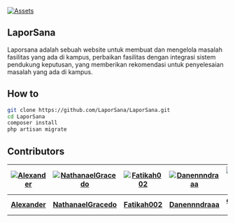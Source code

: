 [![Assets]({{Asset/laporsana.png}})]()
## LaporSana 
Laporsana adalah sebuah website untuk membuat dan mengelola masalah fasilitas yang ada di 
kampus, perbaikan fasilitas dengan integrasi sistem pendukung keputusan, yang memberikan rekomendasi
untuk penyelesaian masalah yang ada di kampus.

## How to
```bash
git clone https://github.com/LaporSana/LaporSana.git
cd LaporSana
composer install
php artisan migrate

```
## Contributors

| [![Alexander](https://github.com/AlexanderDev2004.png?size=80)](https://github.com/AlexanderDev2004) | [![NathanaelGracedo](https://github.com/NathanaelGracedo.png?size=80)](https://github.com/NathanaelGracedo) | [![Fatikah002](https://github.com/Fatikah002.png?size=80)](https://github.com/Fatikah002) | [![Danennndraaa](https://github.com/Danennndraaa.png?size=80)](https://github.com/Danennndraaa) | [![om-ica](https://github.com/om-ica.png?size=80)](https://github.com/om-ica) |
|:---:|:---:|:---:|:---:|:---:|
| [**Alexander**](https://github.com/AlexanderDev2004) | [**NathanaelGracedo**](https://github.com/NathanaelGracedo) | [**Fatikah002**](https://github.com/Fatikah002) | [**Danennndraaa**](https://github.com/Danennndraaa) | [**om-ica**](https://github.com/om-ica) |

